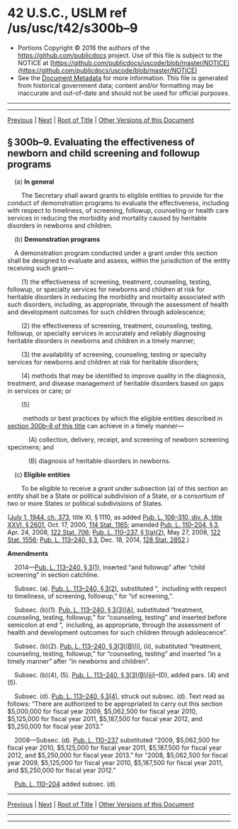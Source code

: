 ---
---

# 42 U.S.C., USLM ref /us/usc/t42/s300b–9

* Portions Copyright © 2016 the authors of the https://github.com/publicdocs project.
  Use of this file is subject to the NOTICE at [https://github.com/publicdocs/uscode/blob/master/NOTICE](https://github.com/publicdocs/uscode/blob/master/NOTICE)
* See the [Document Metadata](././../../../../../..//README.md) for more information.
  This file is generated from historical government data; content and/or formatting may be inaccurate and out-of-date and should not be used for official purposes.

----------
----------

[Previous](./../../../../../..//us/usc/t42/ch6A/schIX/ptA/m__us_usc_t42_s300b–8.md) | [Next](./../../../../../..//us/usc/t42/ch6A/schIX/ptA/m__us_usc_t42_s300b–10.md) | [Root of Title](./../../../../../../) | [Other Versions of this Document](https://publicdocs.github.io/go/links?ns=uslm&ref=%2Fus%2Fusc%2Ft42%2Fs300b%E2%80%939)

## § 300b–9. Evaluating the effectiveness of newborn and child screening and followup programs

    (a) __In general__ 

        The Secretary shall award grants to eligible entities to provide for the conduct of demonstration programs to evaluate the effectiveness, including with respect to timeliness, of screening, followup, counseling or health care services in reducing the morbidity and mortality caused by heritable disorders in newborns and children.

    (b) __Demonstration programs__ 

    A demonstration program conducted under a grant under this section shall be designed to evaluate and assess, within the jurisdiction of the entity receiving such grant—

        (1) the effectiveness of screening, treatment, counseling, testing, followup, or specialty services for newborns and children at risk for heritable disorders in reducing the morbidity and mortality associated with such disorders, including, as appropriate, through the assessment of health and development outcomes for such children through adolescence;

        (2) the effectiveness of screening, treatment, counseling, testing, followup, or specialty services in accurately and reliably diagnosing heritable disorders in newborns and children in a timely manner;

        (3) the availability of screening, counseling, testing or specialty services for newborns and children at risk for heritable disorders;

        (4) methods that may be identified to improve quality in the diagnosis, treatment, and disease management of heritable disorders based on gaps in services or care; or

        (5)

         methods or best practices by which the eligible entities described in [section 300b–8 of this title][/us/usc/t42/s300b–8] can achieve in a timely manner—

            (A) collection, delivery, receipt, and screening of newborn screening specimens; and

            (B) diagnosis of heritable disorders in newborns.

    (c) __Eligible entities__ 

        To be eligible to receive a grant under subsection (a) of this section an entity shall be a State or political subdivision of a State, or a consortium of two or more States or political subdivisions of States.

([July 1, 1944, ch. 373][/us/act/1944-07-01/ch373], title XI, § 1110, as added [Pub. L. 106–310, div. A, title XXVI, § 2601][/us/pl/106/310/s2601], Oct. 17, 2000, [114 Stat. 1165][/us/stat/114/1165]; amended [Pub. L. 110–204, § 3][/us/pl/110/204/s3], Apr. 24, 2008, [122 Stat. 706][/us/stat/122/706]; [Pub. L. 110–237, § 1(a)(2)][/us/pl/110/237/s1/a/2], May 27, 2008, [122 Stat. 1556][/us/stat/122/1556]; [Pub. L. 113–240, § 3][/us/pl/113/240/s3], Dec. 18, 2014, [128 Stat. 2852][/us/stat/128/2852].)

 __Amendments__ 

    2014—[Pub. L. 113–240, § 3(1)][/us/pl/113/240/s3/1], inserted “and followup” after “child screening” in section catchline.

    Subsec. (a). [Pub. L. 113–240, § 3(2)][/us/pl/113/240/s3/2], substituted “, including with respect to timeliness, of screening, followup,” for “of screening,”.

    Subsec. (b)(1). [Pub. L. 113–240, § 3(3)(A)][/us/pl/113/240/s3/3/A], substituted “treatment, counseling, testing, followup,” for “counseling, testing” and inserted before semicolon at end “, including, as appropriate, through the assessment of health and development outcomes for such children through adolescence”.

    Subsec. (b)(2). [Pub. L. 113–240, § 3(3)(B)(i)][/us/pl/113/240/s3/3/B/i], (ii), substituted “treatment, counseling, testing, followup,” for “counseling, testing” and inserted “in a timely manner” after “in newborns and children”.

    Subsec. (b)(4), (5). [Pub. L. 113–240, § 3(3)(B)(iii)][/us/pl/113/240/s3/3/B/iii]–(D), added pars. (4) and (5).

    Subsec. (d). [Pub. L. 113–240, § 3(4)][/us/pl/113/240/s3/4], struck out subsec. (d). Text read as follows: “There are authorized to be appropriated to carry out this section $5,000,000 for fiscal year 2009, $5,062,500 for fiscal year 2010, $5,125,000 for fiscal year 2011, $5,187,500 for fiscal year 2012, and $5,250,000 for fiscal year 2013.”

    2008—Subsec. (d). [Pub. L. 110–237][/us/pl/110/237] substituted “2009, $5,062,500 for fiscal year 2010, $5,125,000 for fiscal year 2011, $5,187,500 for fiscal year 2012, and $5,250,000 for fiscal year 2013.” for “2008, $5,062,500 for fiscal year 2009, $5,125,000 for fiscal year 2010, $5,187,500 for fiscal year 2011, and $5,250,000 for fiscal year 2012.”

    [Pub. L. 110–204][/us/pl/110/204] added subsec. (d).

----------

[Previous](./../../../../../..//us/usc/t42/ch6A/schIX/ptA/m__us_usc_t42_s300b–8.md) | [Next](./../../../../../..//us/usc/t42/ch6A/schIX/ptA/m__us_usc_t42_s300b–10.md) | [Root of Title](./../../../../../../) | [Other Versions of this Document](https://publicdocs.github.io/go/links?ns=uslm&ref=%2Fus%2Fusc%2Ft42%2Fs300b%E2%80%939)

----------
----------

[/us/usc/t42/s300b–8]: https://publicdocs.github.io/go/links?ns=uslm&ref=%2Fus%2Fusc%2Ft42%2Fs300b%E2%80%938
[/us/act/1944-07-01/ch373]: https://publicdocs.github.io/go/links?ns=uslm&ref=%2Fus%2Fact%2F1944-07-01%2Fch373
[/us/pl/106/310/s2601]: https://publicdocs.github.io/go/links?ns=uslm&ref=%2Fus%2Fpl%2F106%2F310%2Fs2601
[/us/stat/114/1165]: https://publicdocs.github.io/go/links?ns=uslm&ref=%2Fus%2Fstat%2F114%2F1165
[/us/pl/110/204/s3]: https://publicdocs.github.io/go/links?ns=uslm&ref=%2Fus%2Fpl%2F110%2F204%2Fs3
[/us/stat/122/706]: https://publicdocs.github.io/go/links?ns=uslm&ref=%2Fus%2Fstat%2F122%2F706
[/us/pl/110/237/s1/a/2]: https://publicdocs.github.io/go/links?ns=uslm&ref=%2Fus%2Fpl%2F110%2F237%2Fs1%2Fa%2F2
[/us/stat/122/1556]: https://publicdocs.github.io/go/links?ns=uslm&ref=%2Fus%2Fstat%2F122%2F1556
[/us/pl/113/240/s3]: https://publicdocs.github.io/go/links?ns=uslm&ref=%2Fus%2Fpl%2F113%2F240%2Fs3
[/us/stat/128/2852]: https://publicdocs.github.io/go/links?ns=uslm&ref=%2Fus%2Fstat%2F128%2F2852
[/us/pl/113/240/s3/1]: https://publicdocs.github.io/go/links?ns=uslm&ref=%2Fus%2Fpl%2F113%2F240%2Fs3%2F1
[/us/pl/113/240/s3/2]: https://publicdocs.github.io/go/links?ns=uslm&ref=%2Fus%2Fpl%2F113%2F240%2Fs3%2F2
[/us/pl/113/240/s3/3/A]: https://publicdocs.github.io/go/links?ns=uslm&ref=%2Fus%2Fpl%2F113%2F240%2Fs3%2F3%2FA
[/us/pl/113/240/s3/3/B/i]: https://publicdocs.github.io/go/links?ns=uslm&ref=%2Fus%2Fpl%2F113%2F240%2Fs3%2F3%2FB%2Fi
[/us/pl/113/240/s3/3/B/iii]: https://publicdocs.github.io/go/links?ns=uslm&ref=%2Fus%2Fpl%2F113%2F240%2Fs3%2F3%2FB%2Fiii
[/us/pl/113/240/s3/4]: https://publicdocs.github.io/go/links?ns=uslm&ref=%2Fus%2Fpl%2F113%2F240%2Fs3%2F4
[/us/pl/110/237]: https://publicdocs.github.io/go/links?ns=uslm&ref=%2Fus%2Fpl%2F110%2F237
[/us/pl/110/204]: https://publicdocs.github.io/go/links?ns=uslm&ref=%2Fus%2Fpl%2F110%2F204


